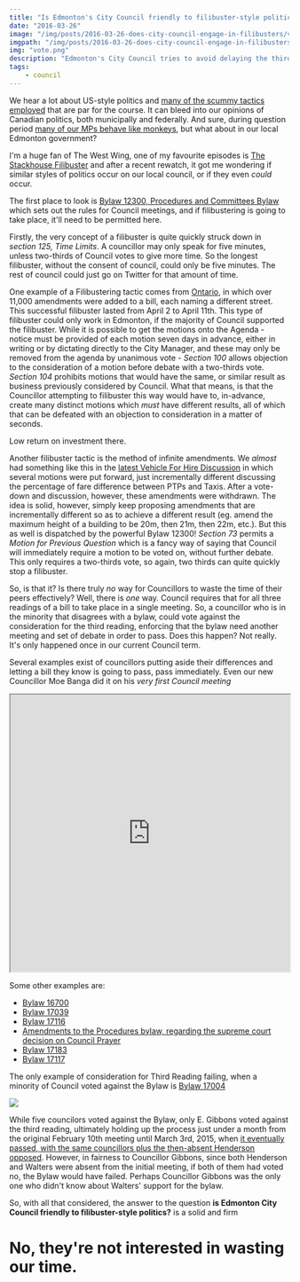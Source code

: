 ```yaml
---
title: "Is Edmonton's City Council friendly to filibuster-style politics?"
date: "2016-03-26"
image: "/img/posts/2016-03-26-does-city-council-engage-in-filibusters/vote.png"
imgpath: "/img/posts/2016-03-26-does-city-council-engage-in-filibusters/"
img: "vote.png"
description: "Edmonton's City Council tries to avoid delaying the third reading of a Bylaw when they know it is going to pass eventually, saving themselves and taxpayers time and money"
tags:
    - council
---
```


We hear a lot about US-style politics and [many of the scummy tactics employed](https://youtu.be/rHFOwlMCdto?t=10m49s) that are par for the course. It can bleed
into our opinions of Canadian politics, both municipally and federally. And sure, during question period [many of our MPs behave like monkeys](https://www.youtube.com/watch?v=u1dAS7uUSk8), but
what about in our local Edmonton government?

I'm a huge fan of The West Wing, one of my favourite episodes is [The Stackhouse Filibuster](https://www.youtube.com/watch?v=hKTH1YXbO7M) and after a recent
rewatch, it got me wondering if similar styles of politics occur on our local council, or if they even *could* occur.

The first place to look is [Bylaw 12300, Procedures and Committees Bylaw](http://www.edmonton.ca/bylaws_licences/C12300.pdf) which
sets out the rules for Council meetings, and if filibustering is going to take place, it'll need to be permitted here.

Firstly, the very concept of a filibuster is quite quickly struck down in *section 125, Time Limits*. A councillor may only speak
for five minutes, unless two-thirds of Council votes to give more time. So the longest filibuster, without the consent of council,
could only be five minutes. The rest of council could just go on Twitter for that amount of time.

One example of a Filibustering tactic comes from [Ontario](https://en.wikipedia.org/wiki/Filibuster#Provincial), in which
over 11,000 amendments were added to a bill, each naming a different street. This successful filibuster lasted from April 2
to April 11th. This type of filibuster could only work in Edmonton, if the majority of Council supported the filibuster. While it is
possible to get the motions onto the Agenda - notice must be provided of each motion seven days in advance, either in writing
or by dictating directly to the City Manager, and these may only be removed from the agenda by unanimous vote - *Section 100* allows
objection to the consideration of a motion before debate with a two-thirds vote. *Section 104* prohibits motions that would have the same,
or similar result as business previously considered by Council. What that means, is that the Councillor attempting to filibuster
this way would have to, in-advance, create many distinct motions which *must* have different results, all of which that can
be defeated with an objection to consideration in a matter of seconds.
 
Low return on investment there.

Another filibuster tactic is the method of infinite amendments. We *almost* had something like this in the [latest Vehicle For Hire Discussion](https://yegvotes.info/agenda/50531)
in which several motions were put forward, just incrementally different discussing the percentage of fare difference between
PTPs and Taxis. After a vote-down and discussion, however, these amendments were withdrawn. The idea is solid, however,
simply keep proposing amendments that are incrementally different so as to achieve a different result (eg. amend the maximum height of a building
to be 20m, then 21m, then 22m, etc.). But this as well is dispatched by the powerful Bylaw 12300! *Section 73* permits a *Motion for
Previous Question* which is a fancy way of saying that Council will immediately require a motion to be voted on, without further debate. This only
requires a two-thirds vote, so again, two thirds can quite quickly stop a filibuster.

So, is that it? Is there truly *no* way for Councillors to waste the time of their peers effectively? Well, there is *one* way.
Council requires that for all three readings of a bill to take place in a single meeting. So, a councillor who is in the minority
that disagrees with a bylaw, could vote against the consideration for the third reading, enforcing that the bylaw need another
meeting and set of debate in order to pass. Does this happen? Not really. It's only happened once in our current Council term.

Several examples exist of councillors putting aside their differences and letting a bill they know is going to pass, pass immediately.
Even our new Councillor Moe Banga did it on his *very first Council meeting*

<iframe src="https://yegvotes.info/embed/agenda_item/52256" width="100%" height="500px"></iframe>

Some other examples are:

* [Bylaw 16700](https://yegvotes.info/agenda/38467)
* [Bylaw 17039](https://yegvotes.info/agenda/44303)
* [Bylaw 17116](https://yegvotes.info/agenda/45200)
* [Amendments to the Procedures bylaw, regarding the supreme court decision on Council Prayer](https://yegvotes.info/agenda/47922)
* [Bylaw 17183](https://yegvotes.info/agenda/45930)
* [Bylaw 17117](https://yegvotes.info/agenda/45201)

The only example of consideration for Third Reading failing, when a minority of Council voted against the Bylaw is [Bylaw 17004](https://yegvotes.info/agenda/45176)

<img src="/img/posts/2016-03-26-does-city-council-engage-in-filibusters/vote.png" />

While five councilors voted against the Bylaw, only E. Gibbons voted against the third reading, ultimately holding up the process
just under a month from the original February 10th meeting until March 3rd, 2015, when [it eventually passed, with the same councillors plus the then-absent Henderson opposed](https://yegvotes.info/agenda/45310).
However, in fairness to Councillor Gibbons, since both Henderson and Walters were absent from the initial meeting, if both of them 
had voted no, the Bylaw would have failed. Perhaps Councillor Gibbons was the only one who didn't know about Walters' support for the bylaw.

So, with all that considered, the answer to the question **is Edmonton City Council friendly to filibuster-style politics?** is a solid and firm

# No, they're not interested in wasting our time.

